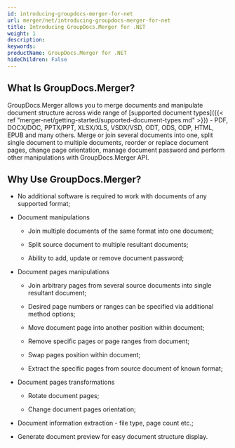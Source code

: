 ```yaml
---
id: introducing-groupdocs-merger-for-net
url: merger/net/introducing-groupdocs-merger-for-net
title: Introducing GroupDocs.Merger for .NET
weight: 1
description: 
keywords: 
productName: GroupDocs.Merger for .NET
hideChildren: False
---
```

## What Is GroupDocs.Merger?

GroupDocs.Merger allows you to merge documents and manipulate document structure across wide range of [supported document types]({{< ref "merger-net/getting-started/supported-document-types.md" >}}) - PDF, DOCX/DOC, PPTX/PPT, XLSX/XLS, VSDX/VSD, ODT, ODS, ODP, HTML, EPUB and many others. Merge or join several documents into one, split single document to multiple documents, reorder or replace document pages, change page orientation, manage document password and perform other manipulations with GroupDocs.Merger API.

## Why Use GroupDocs.Merger?

*   No additional software is required to work with documents of any supported format;
    
*   Document manipulations
    
    *   Join multiple documents of the same format into one document;
        
    *   Split source document to multiple resultant documents;
        
    *   Ability to add, update or remove document password;
        
*   Document pages manipulations
    
    *   Join arbitrary pages from several source documents into single resultant document;
        
    *   Desired page numbers or ranges can be specified via additional method options;
        
    *   Move document page into another position within document;
        
    *   Remove specific pages or page ranges from document;
        
    *   Swap pages position within document;
        
    *   Extract the specific pages from source document of known format;
        
*   Document pages transformations
    
    *   Rotate document pages;
        
    *   Change document pages orientation;
        
*   Document information extraction - file type, page count etc.;
    
*   Generate document preview for easy document structure display.

